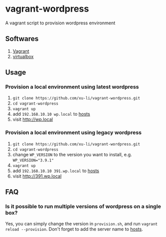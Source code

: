 # vagrant-wordpress

A vagrant script to provision wordpress environment

## Softwares

1. [Vagrant](https://www.vagrantup.com/)
2. [virtualbox](https://www.virtualbox.org)

## Usage

### Provision a local environment using latest wordpress

1. ```git clone https://github.com/xu-li/vagrant-wordpress.git```
2. ```cd vagrant-wordpress```
3. ```vagrant up```
4. add ```192.168.10.10 wp.local``` to [hosts](http://en.wikipedia.org/wiki/Hosts_(file))
5. visit http://wp.local

### Provision a local environment using legacy wordpress

1. ```git clone https://github.com/xu-li/vagrant-wordpress.git```
2. ```cd vagrant-wordpress```
3. change ```WP_VERSION``` to the version you want to install, e.g. ```WP_VERSION="3.9.1"```
4. ```vagrant up```
5. add ```192.168.10.10 391.wp.local``` to [hosts](http://en.wikipedia.org/wiki/Hosts_(file))
6. visit http://391.wp.local

## FAQ

### Is it possible to run multiple versions of wordpress on a single box?

Yes, you can simply change the version in ```provision.sh```, and run ```vagrant reload --provision```. Don't forget to add the server name to [hosts](http://en.wikipedia.org/wiki/Hosts_(file)).
